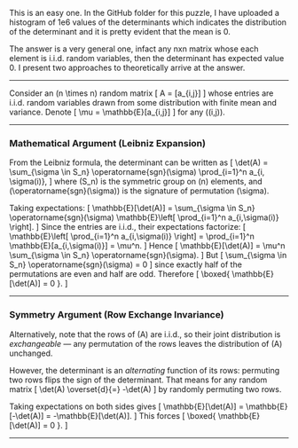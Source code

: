 This is an easy one. In the GitHub folder for this puzzle, I have uploaded a histogram of 1e6 values of the determinants which indicates the distribution of the determinant and it is pretty evident that the mean is 0.

The answer is a very general one, infact any nxn matrix whose each element is i.i.d. random variables, then the determinant has expected value 0. I present two approaches to theoretically arrive at the answer.

---

Consider an \(n \times n\) random matrix
\[
A = [a_{i,j}]
\]
whose entries are i.i.d. random variables drawn from some distribution with finite mean and variance. Denote
\[
\mu = \mathbb{E}[a_{i,j}]
\]
for any \((i,j)\).

---

### Mathematical Argument (Leibniz Expansion)

From the Leibniz formula, the determinant can be written as
\[
\det(A) = \sum_{\sigma \in S_n} \operatorname{sgn}(\sigma)
\prod_{i=1}^n a_{i, \sigma(i)},
\]
where \(S_n\) is the symmetric group on \(n\) elements, and \(\operatorname{sgn}(\sigma)\) is the signature of permutation \(\sigma\).

Taking expectations:
\[
\mathbb{E}[\det(A)] =
\sum_{\sigma \in S_n} \operatorname{sgn}(\sigma)
\mathbb{E}\left[
\prod_{i=1}^n a_{i,\sigma(i)}
\right].
\]
Since the entries are i.i.d., their expectations factorize:
\[
\mathbb{E}\left[
\prod_{i=1}^n a_{i,\sigma(i)}
\right]
= \prod_{i=1}^n \mathbb{E}[a_{i,\sigma(i)}]
= \mu^n.
\]
Hence
\[
\mathbb{E}[\det(A)] = \mu^n
\sum_{\sigma \in S_n} \operatorname{sgn}(\sigma).
\]
But
\[
\sum_{\sigma \in S_n} \operatorname{sgn}(\sigma) = 0
\]
since exactly half of the permutations are even and half are odd. Therefore
\[
\boxed{
\mathbb{E}[\det(A)] = 0
}.
\]

---

### Symmetry Argument (Row Exchange Invariance)

Alternatively, note that the rows of \(A\) are i.i.d., so their joint distribution is *exchangeable* — any permutation of the rows leaves the distribution of \(A\) unchanged.

However, the determinant is an *alternating* function of its rows: permuting two rows flips the sign of the determinant. That means for any random matrix
\[
\det(A) \overset{d}{=} -\det(A)
\]
by randomly permuting two rows.

Taking expectations on both sides gives
\[
\mathbb{E}[\det(A)] = \mathbb{E}[-\det(A)] = -\mathbb{E}[\det(A)].
\]
This forces
\[
\boxed{
\mathbb{E}[\det(A)] = 0
}.
\]

---

